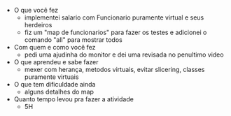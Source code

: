 - O que você fez
  - implementei salario com Funcionario puramente virtual e seus herdeiros
  - fiz um "map de funcionarios" para fazer os testes e adicionei o comando "all" para mostrar todos
- Com quem e como você fez
  - pedi uma ajudinha do monitor e dei uma revisada no penultimo video
- O que aprendeu e sabe fazer
  - mexer com herança, metodos virtuais, evitar slicering, classes puramente virtuais
- O que tem dificuldade ainda
  - alguns detalhes do map
- Quanto tempo levou pra fazer a atividade
  - 5H
